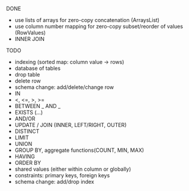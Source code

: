 DONE

- use lists of arrays for zero-copy concatenation (ArraysList)
- use column number mapping for zero-copy subset/reorder of values (RowValues)
- INNER JOIN

TODO

- indexing (sorted map: column value -> rows)
- database of tables
- drop table
- delete row
- schema change: add/delete/change row
- IN
- <, <=, >, >=
- BETWEEN _ AND _
- EXISTS (...)
- AND/OR
- UPDATE
/ JOIN (INNER, LEFT/RIGHT, OUTER)
- DISTINCT
- LIMIT
- UNION
- GROUP BY, aggregate functions(COUNT, MIN, MAX)
- HAVING
- ORDER BY
- shared values (either within column or globally)
- constraints: primary keys, foreign keys
- schema change: add/drop index
